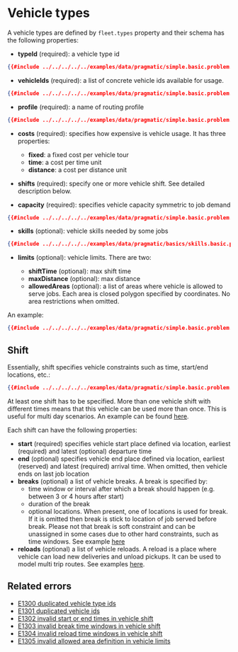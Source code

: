 # Vehicle types

A vehicle types are defined by `fleet.types` property and their schema has the following properties:

- **typeId** (required): a vehicle type id
```json
{{#include ../../../../../examples/data/pragmatic/simple.basic.problem.json:98}}
```

- **vehicleIds** (required): a list of concrete vehicle ids available for usage.
```json
{{#include ../../../../../examples/data/pragmatic/simple.basic.problem.json:99:101}}
```

- **profile** (required): a name of routing profile
```json
{{#include ../../../../../examples/data/pragmatic/simple.basic.problem.json:102}}
```

- **costs** (required): specifies how expensive is vehicle usage. It has three properties:
                                     
    - **fixed**: a fixed cost per vehicle tour
    - **time**: a cost per time unit
    - **distance**: a cost per distance unit

- **shifts** (required): specify one or more vehicle shift. See detailed description below.

- **capacity** (required): specifies vehicle capacity symmetric to job demand
```json
{{#include ../../../../../examples/data/pragmatic/simple.basic.problem.json:126:128}}
```

- **skills** (optional): vehicle skills needed by some jobs
```json
{{#include ../../../../../examples/data/pragmatic/basics/skills.basic.problem.json:120:122}}
```

- **limits** (optional): vehicle limits. There are two:
    
    - **shiftTime** (optional): max shift time
    - **maxDistance** (optional): max distance
    - **allowedAreas** (optional): a list of areas where vehicle is allowed to serve jobs. Each area is closed polygon
      specified by coordinates. No area restrictions when omitted.

An example:

```json
{{#include ../../../../../examples/data/pragmatic/simple.basic.problem.json:97:129}}
``` 

## Shift

Essentially, shift specifies vehicle constraints such as time, start/end locations, etc.:

```json
{{#include ../../../../../examples/data/pragmatic/simple.basic.problem.json:109:124}}
```

At least one shift has to be specified. More than one vehicle shift with different times means that this vehicle can be
used more than once. This is useful for multi day scenarios. An example can be found [here](../../../examples/pragmatic/basics/multi-day.md).

Each shift can have the following properties:

- **start** (required) specifies vehicle start place defined via location, earliest (required) and latest (optional) departure time
- **end** (optional) specifies vehicle end place defined via location, earliest (reserved) and latest (required) arrival time.
    When omitted, then vehicle ends on last job location
- **breaks** (optional) a list of vehicle breaks. A break is specified by:
     - time window or interval after which a break should happen (e.g. between 3 or 4 hours after start)
     - duration of the break
     - optional locations. When present, one of locations is used for break. If it is omitted then break is stick to
       location of job served before break.
    Please not that break is soft constraint and can be unassigned in some cases due to other hard constraints, such as
    time windows.
    See example [here](../../../examples/pragmatic/basics/break.md)
- **reloads** (optional) a list of vehicle reloads. A reload is a place where vehicle can load new deliveries and unload
    pickups. It can be used to model multi trip routes.
    See examples [here](../../../examples/pragmatic/basics/reload.md).


## Related errors

* [E1300 duplicated vehicle type ids](../errors/index.md#e1300)
* [E1301 duplicated vehicle ids](../errors/index.md#e1301)
* [E1302 invalid start or end times in vehicle shift](../errors/index.md#e1302)
* [E1303 invalid break time windows in vehicle shift](../errors/index.md#e1303)
* [E1304 invalid reload time windows in vehicle shift](../errors/index.md#e1304)
* [E1305 invalid allowed area definition in vehicle limits](../errors/index.md#e1305)